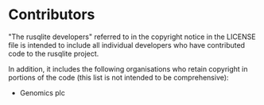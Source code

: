 Contributors
============

"The rusqlite developers" referred to in the copyright notice in the LICENSE
file is intended to include all individual developers who have contributed
code to the rusqlite project.

In addition, it includes the following organisations who retain copyright in
portions of the code (this list is not intended to be comprehensive):
 - Genomics plc

